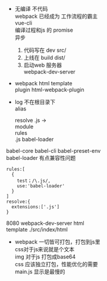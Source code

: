 - 无编译 不代码   
  webpack 已经成为 工作流程的霸主   
  vue-cli   
  编译过程和js 的 promise   
  异步
  1. 代码写在 dev src/
  2. 上线在 build dist/
  3. 启动web 服务器   
  webpack-dev-server    
- webpack html template     
  plugin html-webpack-plugin
- log 不在根目录下    
  alias     

  resolve .js ->  
  module  
    rules   
      .js babel-loader

babel-core babel-cli babel-preset-env   
babel-loader 有点兼容性问题
```
rules:[
  {
    test；/\.js/,
    use:'babel-loader'
  }
]
resolve:{
  extensions:['.js']
}
```

8080 webpack-dev-server html    
template ./src/index/html

- webpack 一切皆可打包，打包到js里    
css对于js来说就是个文本   
img 对于js 打包成base64   
css 应该独立打包，性能优化的需要    
main.js 显示是最慢的